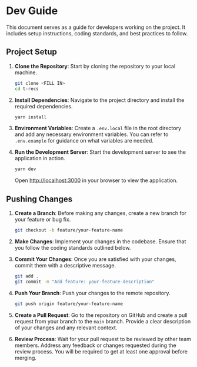 # Dev Guide

This document serves as a guide for developers working on the project. It includes setup instructions, coding standards, and best practices to follow.

## Project Setup

1. **Clone the Repository**: Start by cloning the repository to your local machine.

   ```bash
   git clone <FILL IN>
   cd t-recs
   ```

2. **Install Dependencies**: Navigate to the project directory and install the required dependencies.

   ```bash
   yarn install
   ```

3. **Environment Variables**: Create a `.env.local` file in the root directory and add any necessary environment variables. You can refer to `.env.example` for guidance on what variables are needed.

4. **Run the Development Server**: Start the development server to see the application in action.

   ```bash
   yarn dev
   ```

   Open [http://localhost:3000](http://localhost:3000) in your browser to view the application.

## Pushing Changes

1. **Create a Branch**: Before making any changes, create a new branch for your feature or bug fix.

   ```bash
   git checkout -b feature/your-feature-name
   ```

2. **Make Changes**: Implement your changes in the codebase. Ensure that you follow the coding standards outlined below.
3. **Commit Your Changes**: Once you are satisfied with your changes, commit them with a descriptive message.

   ```bash
   git add .
   git commit -m "Add feature: your-feature-description"
   ```

4. **Push Your Branch**: Push your changes to the remote repository.

   ```bash
   git push origin feature/your-feature-name
   ```

5. **Create a Pull Request**: Go to the repository on GitHub and create a pull request from your branch to the `main` branch. Provide a clear description of your changes and any relevant context.

6. **Review Process**: Wait for your pull request to be reviewed by other team members. Address any feedback or changes requested during the review process.  You will be required to get at least one approval before merging.
